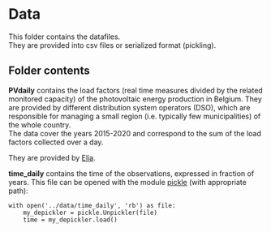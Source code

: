 # Data

This folder contains the datafiles. <br>
They are provided into csv files or serialized format (pickling).

## Folder contents

**PVdaily** contains the load factors (real time measures divided by the related monitored capacity) of the photovoltaic energy production in Belgium. 
They are provided by different distribution system operators (DSO), which are responsible for managing a small region (i.e. typically few municipalities) of the whole country. <br>
The data cover the years 2015-2020 and correspond to the sum of the load factors collected over a day. <br>

They are provided by [Elia](https://www.elia.be/fr).

**time_daily** contains the time of the observations, expressed in fraction of years. 
This file can be opened with the module 
[pickle](https://docs.python.org/3/library/pickle.html) (with appropriate path): 

````
with open('../data/time_daily', 'rb') as file:
    my_depickler = pickle.Unpickler(file)
    time = my_depickler.load() 
````



